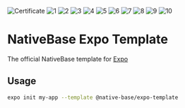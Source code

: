![Certificate](HackathonCertificate.png)
![1](1st.png)
![2](2nd.png)
![3](3rd.png)
![4](4th.png)
![5](5th.png)
![6](6th.png)
![7](7th.png)
![8](8th.png)
![9](9th.png)
![10](10th.png)



# NativeBase Expo Template

The official NativeBase template for [Expo](https://docs.expo.io/)

## Usage

```sh
expo init my-app --template @native-base/expo-template
```
